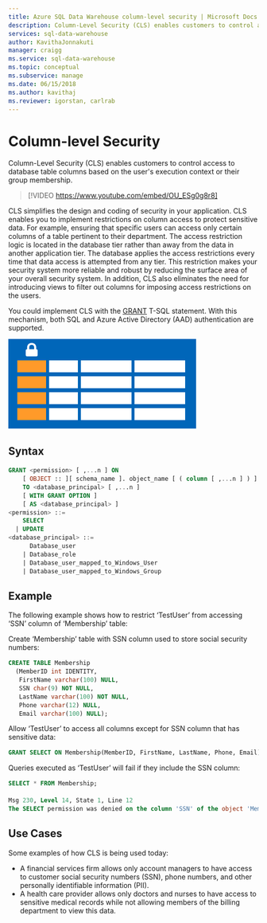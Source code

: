 ```yaml
---
title: Azure SQL Data Warehouse column-level security | Microsoft Docs
description: Column-Level Security (CLS) enables customers to control access to database table columns based on the user's execution context or their group membership. CLS simplifies the design and coding of security in your application. CLS enables you to implement restrictions on column access. 
services: sql-data-warehouse
author: KavithaJonnakuti
manager: craigg
ms.service: sql-data-warehouse
ms.topic: conceptual
ms.subservice: manage
ms.date: 06/15/2018
ms.author: kavithaj
ms.reviewer: igorstan, carlrab
---
```


# Column-level Security 
Column-Level Security (CLS) enables customers to control access to database table columns based on the user's execution context or their group membership.  

> [!VIDEO https://www.youtube.com/embed/OU_ESg0g8r8]

CLS simplifies the design and coding of security in your application. CLS enables you to implement restrictions on column access to protect sensitive data. For example, ensuring that specific users can access only certain columns of a table pertinent to their department. The access restriction logic is located in the database tier rather than away from the data in another application tier. The database applies the access restrictions every time that data access is attempted from any tier. This restriction makes your security system more reliable and robust by reducing the surface area of your overall security system. In addition, CLS also eliminates the need for introducing views to filter out columns for imposing access restrictions on the users. 

You could implement CLS with the [GRANT](https://docs.microsoft.com/sql/t-sql/statements/grant-transact-sql) T-SQL statement. With this mechanism, both SQL and Azure Active Directory (AAD) authentication are supported.

![cls](./media/column-level-security/cls.png)

## Syntax 

```sql
GRANT <permission> [ ,...n ] ON    
    [ OBJECT :: ][ schema_name ]. object_name [ ( column [ ,...n ] ) ]   
    TO <database_principal> [ ,...n ]    
    [ WITH GRANT OPTION ]   
    [ AS <database_principal> ]   
<permission> ::=   
    SELECT 
  | UPDATE  
<database_principal> ::=    
      Database_user    
    | Database_role    
    | Database_user_mapped_to_Windows_User    
    | Database_user_mapped_to_Windows_Group    
```

## Example 
The following example shows how to restrict ‘TestUser’ from accessing ‘SSN’ column of ‘Membership’ table: 

Create ‘Membership’ table with SSN column used to store social security numbers:

```sql
CREATE TABLE Membership   
  (MemberID int IDENTITY,   
   FirstName varchar(100) NULL,   
   SSN char(9) NOT NULL, 
   LastName varchar(100) NOT NULL,   
   Phone varchar(12) NULL,   
   Email varchar(100) NULL);  
```

Allow ‘TestUser’ to access all columns except for SSN column that has sensitive data: 

```sql  
GRANT SELECT ON Membership(MemberID, FirstName, LastName, Phone, Email) TO TestUser;   
``` 

Queries executed as ‘TestUser’ will fail if they include the SSN column:

```sql  
SELECT * FROM Membership;

Msg 230, Level 14, State 1, Line 12
The SELECT permission was denied on the column 'SSN' of the object 'Membership', database 'CLS_TestDW', schema 'dbo'. 
``` 

## Use Cases
Some examples of how CLS is being used today: 
- A financial services firm allows only account managers to have access to customer social security numbers (SSN), phone numbers, and other personally identifiable information (PII).
- A health care provider allows only doctors and nurses to have access to sensitive medical records while not allowing members of the billing department to view this data.
